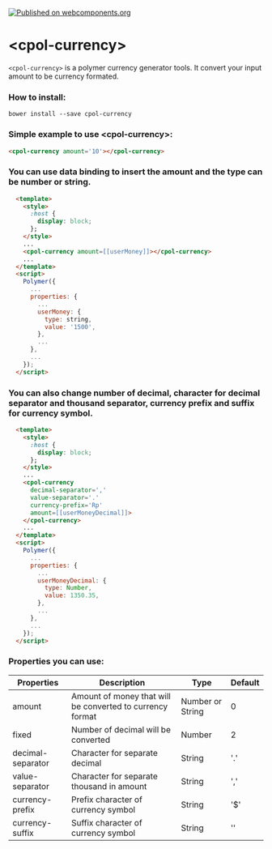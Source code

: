 [![Published on webcomponents.org](https://img.shields.io/badge/webcomponents.org-published-blue.svg)](https://beta.webcomponents.org/element/3mp3ri0r/cpol-currency)
# &lt;cpol-currency&gt;

`<cpol-currency>` is a polymer currency generator tools. It convert your input amount to be currency formated.

### How to install:
`bower install --save cpol-currency`

### Simple example to use &lt;cpol-currency&gt;:
```html
<cpol-currency amount='10'></cpol-currency>
```

### You can use data binding to insert the amount and the type can be number or string.
```html
  <template>
    <style>
      :host {
        display: block;
      };
    </style>
    ...
    <cpol-currency amount=[[userMoney]]></cpol-currency>
    ...
  </template>
  <script>
    Polymer({
      ...
      properties: {
        ...
        userMoney: {
          type: string,
          value: '1500',
        },
        ...
      },
      ...
    });
  </script>
```

### You can also change number of decimal, character for decimal separator and thousand separator, currency prefix and suffix for currency symbol.
```html
  <template>
    <style>
      :host {
        display: block;
      };
    </style>
    ...
    <cpol-currency
      decimal-separator=','
      value-separator='.'
      currency-prefix='Rp'
      amount=[[userMoneyDecimal]]>
    </cpol-currency>
    ...
  </template>
  <script>
    Polymer({
      ...
      properties: {
        ...
        userMoneyDecimal: {
          type: Number,
          value: 1350.35,
        },
        ...
      },
      ...
    });
  </script>
```

### Properties you can use:
Properties | Description | Type | Default
--- | --- | --- | ---
amount | Amount of money that will be converted to currency format | Number or String | 0
fixed | Number of decimal will be converted | Number | 2
decimal-separator | Character for separate decimal | String | '.'
value-separator | Character for separate thousand in amount | String | ','
currency-prefix | Prefix character of currency symbol | String | '$'
currency-suffix | Suffix character of currency symbol | String | ''